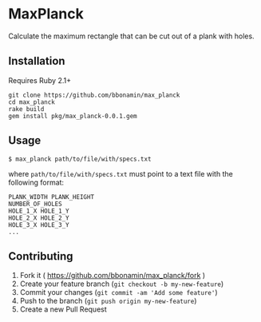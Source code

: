 # MaxPlanck

Calculate the maximum rectangle that can be cut out of a plank
with holes.

## Installation
Requires Ruby 2.1+  
```
git clone https://github.com/bbonamin/max_planck
cd max_planck
rake build
gem install pkg/max_planck-0.0.1.gem
```

## Usage

```
$ max_planck path/to/file/with/specs.txt
```

where `path/to/file/with/specs.txt` must point to a text file with the following format:
```
PLANK_WIDTH PLANK_HEIGHT
NUMBER_OF_HOLES
HOLE_1_X HOLE_1_Y
HOLE_2_X HOLE_2_Y
HOLE_3_X HOLE_3_Y
...
```

## Contributing

1. Fork it ( https://github.com/bbonamin/max_planck/fork )
2. Create your feature branch (`git checkout -b my-new-feature`)
3. Commit your changes (`git commit -am 'Add some feature'`)
4. Push to the branch (`git push origin my-new-feature`)
5. Create a new Pull Request
